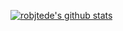 [![robjtede's github stats](https://github-readme-stats.vercel.app/api?username=robjtede&show_icons=true&title_color=fff&icon_color=79ff97&text_color=9f9f9f&bg_color=151515)](https://github.com/robjtede)
